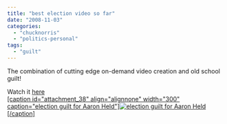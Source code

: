 ```yaml
---
title: "best election video so far"
date: "2008-11-03"
categories: 
  - "chucknorris"
  - "politics-personal"
tags: 
  - "guilt"
---
```


The combination of cutting edge on-demand video creation and old school guilt!

Watch it [here  
\[caption id="attachment\_38" align="alignnone" width="300" caption="election guilt for Aaron Held"\]![election guilt for Aaron Held](/assets/posts/images/picture-2-300x209.png "election guilt")\[/caption\]](http://www.cnnbcvideo.com/?combined=Aaron%20Held&first=Aaron&name_id=9406856&last=Held&id=-13807711-QWQp3rx&nid=PlqECJgn8MZulM9kXVhqvDk0MDY4NTY-)
